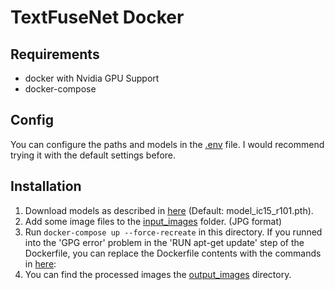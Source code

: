 # TextFuseNet Docker
## Requirements
- docker with Nvidia GPU Support
- docker-compose

## Config
You can configure the paths and models in the [.env](.env) file.
I would recommend trying it with the default settings before.

## Installation
1. Download models as described in [here](models/README.md) (Default: model_ic15_r101.pth).
2. Add some image files to the [input_images](../input_images) folder. (JPG format)
3. Run
```docker-compose up --force-recreate``` in this directory.
   If you runned into the 'GPG error' problem in the 'RUN apt-get update' step of the Dockerfile, you can replace the Dockerfile contents with the commands in [here](Alternate.txt):
4. You can find the processed images the [output_images](output_images) directory.
